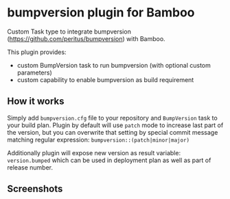 # bumpversion plugin for Bamboo

Custom Task type to integrate bumpversion (https://github.com/peritus/bumpversion) with Bamboo.

This plugin provides:
- custom BumpVersion task to run bumpversion (with optional custom parameters)
- custom capability to enable bumpversion as build requirement

## How it works
Simply add `bumpversion.cfg` file to your repository and `BumpVersion` task to your build plan.
Plugin by default will use `patch` mode to increase last part of the version, but you can 
overwrite that setting by special commit message matching regular expression: `bumpversion::(patch|minor|major)`

Additionally plugin will expose new version as result variable: `version.bumped` which can be used 
in deployment plan as well as part of release number.

## Screenshots

